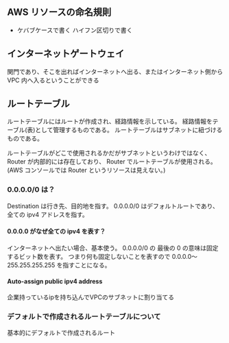 ## AWS リソースの命名規則

- ケバブケースで書く
  ハイフン区切りで書く

## インターネットゲートウェイ

関門であり、そこを出ればインターネットへ出る、またはインターネット側から VPC 内へ入るということができる

## ルートテーブル

ルートテーブルにはルートが作成され、経路情報を示している。
経路情報をテーブル(表)として管理するものである。
ルートテーブルはサブネットに紐づけるものである。

ルートテーブルがどこで使用されるかだがサブネットというわけではなく、Router が内部的には存在しており、
Router でルートテーブルが使用される。(AWS コンソールでは Router というリソースは見えない。)

### 0.0.0.0/0 は？

Destination は行き先、目的地を指す。
0.0.0.0/0 はデフォルトルートであり、全ての ipv4 アドレスを指す。

#### 0.0.0.0 がなぜ全ての ipv4 を表す？

インターネットへ出たい場合、基本使う。
0.0.0.0/0 の 最後の 0 の意味は固定するビット数を表す。
つまり何も固定しないことを表すので 0.0.0.0〜255.255.255.255 を指すことになる。

#### Auto-assign public ipv4 address
企業持っているipを持ち込んでVPCのサブネットに割り当てる

### デフォルトで作成されるルートテーブルについて
基本的にデフォルトで作成されるルート